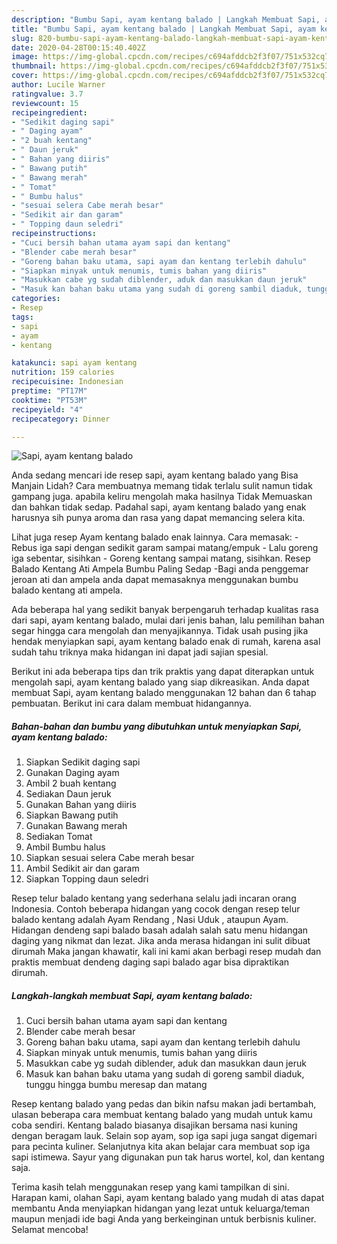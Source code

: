```yaml
---
description: "Bumbu Sapi, ayam kentang balado | Langkah Membuat Sapi, ayam kentang balado Yang Menggugah Selera"
title: "Bumbu Sapi, ayam kentang balado | Langkah Membuat Sapi, ayam kentang balado Yang Menggugah Selera"
slug: 820-bumbu-sapi-ayam-kentang-balado-langkah-membuat-sapi-ayam-kentang-balado-yang-menggugah-selera
date: 2020-04-28T00:15:40.402Z
image: https://img-global.cpcdn.com/recipes/c694afddcb2f3f07/751x532cq70/sapi-ayam-kentang-balado-foto-resep-utama.jpg
thumbnail: https://img-global.cpcdn.com/recipes/c694afddcb2f3f07/751x532cq70/sapi-ayam-kentang-balado-foto-resep-utama.jpg
cover: https://img-global.cpcdn.com/recipes/c694afddcb2f3f07/751x532cq70/sapi-ayam-kentang-balado-foto-resep-utama.jpg
author: Lucile Warner
ratingvalue: 3.7
reviewcount: 15
recipeingredient:
- "Sedikit daging sapi"
- " Daging ayam"
- "2 buah kentang"
- " Daun jeruk"
- " Bahan yang diiris"
- " Bawang putih"
- " Bawang merah"
- " Tomat"
- " Bumbu halus"
- "sesuai selera Cabe merah besar"
- "Sedikit air dan garam"
- " Topping daun seledri"
recipeinstructions:
- "Cuci bersih bahan utama ayam sapi dan kentang"
- "Blender cabe merah besar"
- "Goreng bahan baku utama, sapi ayam dan kentang terlebih dahulu"
- "Siapkan minyak untuk menumis, tumis bahan yang diiris"
- "Masukkan cabe yg sudah diblender, aduk dan masukkan daun jeruk"
- "Masuk kan bahan baku utama yang sudah di goreng sambil diaduk, tunggu hingga bumbu meresap dan matang"
categories:
- Resep
tags:
- sapi
- ayam
- kentang

katakunci: sapi ayam kentang 
nutrition: 159 calories
recipecuisine: Indonesian
preptime: "PT17M"
cooktime: "PT53M"
recipeyield: "4"
recipecategory: Dinner

---
```



![Sapi, ayam kentang balado](https://img-global.cpcdn.com/recipes/c694afddcb2f3f07/751x532cq70/sapi-ayam-kentang-balado-foto-resep-utama.jpg)

Anda sedang mencari ide resep sapi, ayam kentang balado yang Bisa Manjain Lidah? Cara membuatnya memang tidak terlalu sulit namun tidak gampang juga. apabila keliru mengolah maka hasilnya Tidak Memuaskan dan bahkan tidak sedap. Padahal sapi, ayam kentang balado yang enak harusnya sih punya aroma dan rasa yang dapat memancing selera kita.

Lihat juga resep Ayam kentang balado enak lainnya. Cara memasak: - Rebus iga sapi dengan sedikit garam sampai matang/empuk - Lalu goreng iga sebentar, sisihkan - Goreng kentang sampai matang, sisihkan. Resep Balado Kentang Ati Ampela Bumbu Paling Sedap -Bagi anda penggemar jeroan ati dan ampela anda dapat memasaknya menggunakan bumbu balado kentang ati ampela.

Ada beberapa hal yang sedikit banyak berpengaruh terhadap kualitas rasa dari sapi, ayam kentang balado, mulai dari jenis bahan, lalu pemilihan bahan segar hingga cara mengolah dan menyajikannya. Tidak usah pusing jika hendak menyiapkan sapi, ayam kentang balado enak di rumah, karena asal sudah tahu triknya maka hidangan ini dapat jadi sajian spesial.


Berikut ini ada beberapa tips dan trik praktis yang dapat diterapkan untuk mengolah sapi, ayam kentang balado yang siap dikreasikan. Anda dapat membuat Sapi, ayam kentang balado menggunakan 12 bahan dan 6 tahap pembuatan. Berikut ini cara dalam membuat hidangannya.

<!--inarticleads1-->

##### Bahan-bahan dan bumbu yang dibutuhkan untuk menyiapkan Sapi, ayam kentang balado:

1. Siapkan Sedikit daging sapi
1. Gunakan  Daging ayam
1. Ambil 2 buah kentang
1. Sediakan  Daun jeruk
1. Gunakan  Bahan yang diiris
1. Siapkan  Bawang putih
1. Gunakan  Bawang merah
1. Sediakan  Tomat
1. Ambil  Bumbu halus
1. Siapkan sesuai selera Cabe merah besar
1. Ambil Sedikit air dan garam
1. Siapkan  Topping daun seledri


Resep telur balado kentang yang sederhana selalu jadi incaran orang Indonesia. Contoh beberapa hidangan yang cocok dengan resep telur balado kentang adalah Ayam Rendang , Nasi Uduk , ataupun Ayam. Hidangan dendeng sapi balado basah adalah salah satu menu hidangan daging yang nikmat dan lezat. Jika anda merasa hidangan ini sulit dibuat dirumah Maka jangan khawatir, kali ini kami akan berbagi resep mudah dan praktis membuat dendeng daging sapi balado agar bisa dipraktikan dirumah. 

<!--inarticleads2-->

##### Langkah-langkah membuat Sapi, ayam kentang balado:

1. Cuci bersih bahan utama ayam sapi dan kentang
1. Blender cabe merah besar
1. Goreng bahan baku utama, sapi ayam dan kentang terlebih dahulu
1. Siapkan minyak untuk menumis, tumis bahan yang diiris
1. Masukkan cabe yg sudah diblender, aduk dan masukkan daun jeruk
1. Masuk kan bahan baku utama yang sudah di goreng sambil diaduk, tunggu hingga bumbu meresap dan matang


Resep kentang balado yang pedas dan bikin nafsu makan jadi bertambah, ulasan beberapa cara membuat kentang balado yang mudah untuk kamu coba sendiri. Kentang balado biasanya disajikan bersama nasi kuning dengan beragam lauk. Selain sop ayam, sop iga sapi juga sangat digemari para pecinta kuliner. Selanjutnya kita akan belajar cara membuat sop iga sapi istimewa. Sayur yang digunakan pun tak harus wortel, kol, dan kentang saja. 

Terima kasih telah menggunakan resep yang kami tampilkan di sini. Harapan kami, olahan Sapi, ayam kentang balado yang mudah di atas dapat membantu Anda menyiapkan hidangan yang lezat untuk keluarga/teman maupun menjadi ide bagi Anda yang berkeinginan untuk berbisnis kuliner. Selamat mencoba!
